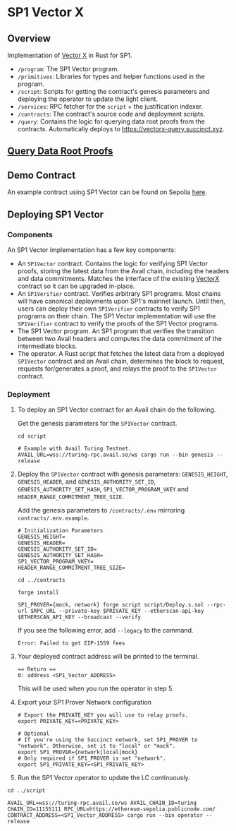 # SP1 Vector X

## Overview

Implementation of [Vector X](https://github.com/succinctlabs/vectorx) in Rust for SP1.

- `/program`: The SP1 Vector program.
- `/primitives`: Libraries for types and helper functions used in the program.
- `/script`: Scripts for getting the contract's genesis parameters and deploying the operator to 
    update the light client.
- `/services`: RPC fetcher for the `script` + the justification indexer.
- `/contracts`: The contract's source code and deployment scripts. 
- `/query`: Contains the logic for querying data root proofs from the contracts. Automatically deploys to https://vectorx-query.succinct.xyz.

## [Query Data Root Proofs](./query/README.md)

## Demo Contract

An example contract using SP1 Vector can be found on Sepolia [here](https://sepolia.etherscan.io/address/0x04819f50EE813a8f6F6ba28288551c4339fDC881).

## Deploying SP1 Vector

### Components

An SP1 Vector implementation has a few key components:
- An `SP1Vector` contract. Contains the logic for verifying SP1 Vector proofs, storing the
latest data from the Avail chain, including the headers and data commitments. Matches the interface
of the existing [VectorX](https://github.com/succinctlabs/vectorx/blob/main/contracts/src/VectorX.sol) contract so it can be upgraded in-place.
- An `SP1Verifier` contract. Verifies arbitrary SP1 programs. Most chains will have canonical deployments
upon SP1's mainnet launch. Until then, users can deploy their own `SP1Verifier` contracts to verify
SP1 programs on their chain. The SP1 Vector implementation will use the `SP1Verifier` contract to verify
the proofs of the SP1 Vector programs.
- The SP1 Vector program. An SP1 program that verifies the transition between two Avail
headers and computes the data commitment of the intermediate blocks.
- The operator. A Rust script that fetches the latest data from a deployed `SP1Vector` contract and an Avail chain, determines the block to request, requests for/generates a proof, and relays the proof to
the `SP1Vector` contract.

### Deployment

1. To deploy an SP1 Vector contract for an Avail chain do the following.

    Get the genesis parameters for the `SP1Vector` contract.

    ```shell
    cd script

    # Example with Avail Turing Testnet.
    AVAIL_URL=wss://turing-rpc.avail.so/ws cargo run --bin genesis --release
    ```

2. Deploy the `SP1Vector` contract with genesis parameters: `GENESIS_HEIGHT`, `GENESIS_HEADER`, and `GENESIS_AUTHORITY_SET_ID`, `GENESIS_AUTHORITY_SET_HASH`, `SP1_VECTOR_PROGRAM_VKEY` and `HEADER_RANGE_COMMITMENT_TREE_SIZE`.

    Add the genesis parameters to `/contracts/.env` mirroring `contracts/.env.example`.

    ```shell
    # Initialization Parameters
    GENESIS_HEIGHT=
    GENESIS_HEADER=
    GENESIS_AUTHORITY_SET_ID=
    GENESIS_AUTHORITY_SET_HASH=
    SP1_VECTOR_PROGRAM_VKEY=
    HEADER_RANGE_COMMITMENT_TREE_SIZE=
    ```

    ```shell
    cd ../contracts

    forge install

    SP1_PROVER={mock, network} forge script script/Deploy.s.sol --rpc-url $RPC_URL --private-key $PRIVATE_KEY --etherscan-api-key $ETHERSCAN_API_KEY --broadcast --verify
    ```

    If you see the following error, add `--legacy` to the command.
    ```shell
    Error: Failed to get EIP-1559 fees    
    ```
3. Your deployed contract address will be printed to the terminal.

    ```shell
    == Return ==
    0: address <SP1_Vector_ADDRESS>
    ```

    This will be used when you run the operator in step 5.

4. Export your SP1 Prover Network configuration

    ```shell
    # Export the PRIVATE_KEY you will use to relay proofs.
    export PRIVATE_KEY=<PRIVATE_KEY>

    # Optional
    # If you're using the Succinct network, set SP1_PROVER to "network". Otherwise, set it to "local" or "mock".
    export SP1_PROVER={network|local|mock}
    # Only required if SP1_PROVER is set "network".
    export SP1_PRIVATE_KEY=<SP1_PRIVATE_KEY>
    ```

5. Run the SP1 Vector operator to update the LC continuously.

```
cd ../script

AVAIL_URL=wss://turing-rpc.avail.so/ws AVAIL_CHAIN_ID=turing CHAIN_ID=11155111 RPC_URL=https://ethereum-sepolia.publicnode.com/ CONTRACT_ADDRESS=<SP1_Vector_ADDRESS> cargo run --bin operator --release
```
